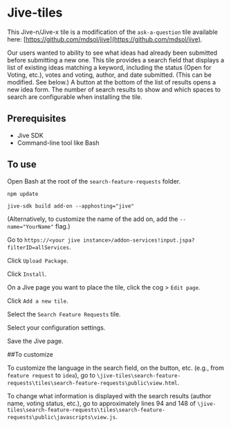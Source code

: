 # Jive-tiles

This Jive-n/Jive-x tile is a modification of the `ask-a-question` tile available here: [https://github.com/mdsol/jive](https://github.com/mdsol/jive).

Our users wanted to ability to see what ideas had already been submitted before submitting a new one. This tile provides a search field that displays a list of existing ideas matching a keyword, including the status (Open for Voting, etc.), votes and voting, author, and date submitted. (This can be modified. See below.) A button at the bottom of the list of results opens a new idea form. The number of search results to show and which spaces to search are configurable when installing the tile.

## Prerequisites
- Jive SDK
- Command-line tool like Bash

## To use

Open Bash at the root of the `search-feature-requests` folder.

```npm update```

```jive-sdk build add-on --apphosting="jive"```

(Alternatively, to customize the name of the add on, add the `--name="YourName"` flag.)

Go to `https://<your jive instance>/addon-services!input.jspa?filterID=allServices`.

Click `Upload Package`.

Click `Install`.

On a Jive page you want to place the tile, click the cog > `Edit page`.

Click `Add a new tile`.

Select the `Search Feature Requests` tile.

Select your configuration settings.

Save the Jive page.

##To customize

To customize the language in the search field, on the button, etc. (e.g., from `feature request` to `idea`), go to `\jive-tiles\search-feature-requests\tiles\search-feature-requests\public\view.html`.

To change what information is displayed with the search results (author name, voting status, etc.), go to approximately lines 94 and 148 of `\jive-tiles\search-feature-requests\tiles\search-feature-requests\public\javascripts\view.js`.
